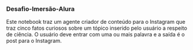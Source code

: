 ### Desafio-Imersão-Alura

Este notebook traz um agente criador de conteúdo para o Instagram que traz cinco fatos curiosos sobre um tópico inserido pelo usuário a respeito de ciência. 
O usuário deve entrar com uma ou mais palavra e a saída é o post para o Instagram.  
